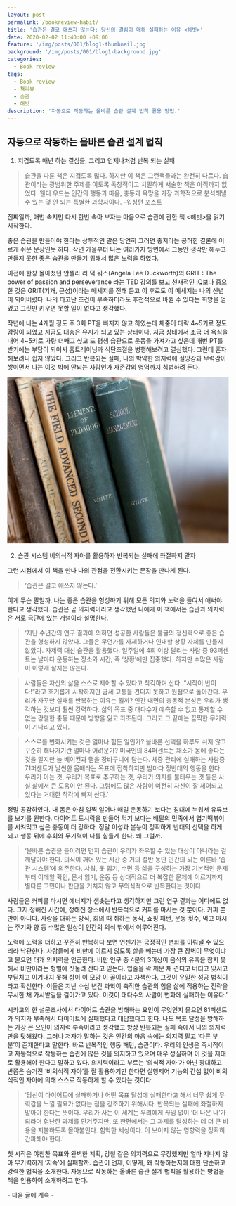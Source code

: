 ```yaml
---
layout: post
permalink: /bookreview-habit/
title: '습관은 결코 애쓰지 않는다: 당신의 결심이 매해 실패하는 이유 <해빗>'
date: 2020-02-02 11:40:00 +09:00
feature: '/img/posts/001/blog1-thumbnail.jpg'
background: '/img/posts/001/blog1-background.jpg'
categories:
  - Book review
tags:
  - Book review
  - 책리뷰
  - 습관
  - 해빗
description: '자동으로 작동하는 올바른 습관 설계 법칙 활용 방법.'
---
```




## 자동으로 작동하는 올바른 습관 설계 법칙



1. 지겹도록 매년 하는 결심들, 그리고 언제나처럼 반복 되는 실패



> 습관을 다룬 책은 지겹도록 많다. 하지만 이 책은 그런책들과는 완전히 다르다. 습관이라는 광범위한 주제를 이토록 독창적이고 치밀하게 서술한 책은 아직까지 없었다. 웬디 우드는 인간의 행동과 마음, 충동과 욕망을 가장 과학적으로 분석해낼 수 있는 몇 안 되는 특별한 과학자이다. -워싱턴 포스트



진짜일까, 매번 속지만 다시 한번 속아 보자는 마음으로 습관에 관한 책 <해빗>을 읽기 시작한다.



좋은 습관을 만들어야 한다는 상투적인 말은 당연히 그러면 좋지라는 공허한 결론에 이르게 쉬운 문장인듯 하다. 작년 가을부터 나는 여러가지 방면에서 그동안 생각만 해두고 만들지 못한 좋은 습관을 만들기 위해서 많은 노력을 하였다.



이전에 한창 몰아쳤던 안젤라 리 덕 워스(Angela Lee Duckworth)의 GRIT : The power of passion and perseverance 라는 TED 강의를 보고 천재적인 IQ보다 중요한 것은 GRIT(기개, 근성)이라는 메세지를 전해 듣고 이 후로도 이 메세지는 나의 신념이 되어버렸다. 나의 타고난 조건이 부족하더라도 후천적으로 바뀔 수 있다는 희망을 얻었고 그릿만 키우면 못할 일이 없다고 생각했다.



작년에 나는 4개월 정도 주 3회 PT을 빠지지 않고 하였는데 체중이 대략 4~5키로 정도 감량이 되었고 지금도 대충은 유지가 되고 있는 상태이다. 지금 상태에서 조금 더 욕심을 내어 4~5키로 가량 더빼고 싶고 또 평생 습관으로 운동을 가져가고 싶은데 매번 PT를 받기에는 부담이 되어서 홈트레이닝과 식단조절을 병행해보려고 결심했다. 그런데 혼자 해보려니 쉽지 않았다. 그리고 반복되는 실패, 나의 박약한 의지력에 실망감과 무력감이 쌓이면서 나는 이것 밖에 안되는 사람인가 자존감의 영역까지 침범하려 든다.



![habit](/img/posts/001/habit1.jpg)



2. 습관 시스템 비의식적 자아를 활용하자 반복되는 실패에 좌절하지 말자



그런 시점에서 이 책을 만나 나의 관점을 전환시키는 문장을 만나게 된다.

> ‘습관은 결코 애쓰지 않는다.’



이게 무슨 말일까. 나는 좋은 습관을 형성하기 위해 모든 의지와 노력을 들여서 애써야 한다고 생각했다. 습관은 곧 의지력이라고 생각했던 나에게 이 책에서는 습관과 의지력은 서로 극단에 있는 개념이라 설명한다.



> ‘지난 수년간의 연구 결과에 의하면 성공한 사람들은 불굴의 정신력으로 좋은 습관을 형성하지 않았다. 그들은 무언가를 자제하거나 인내할 상황 자체를 만들지 않았다. 자제력 대신 습관을 활용했다. 일주일에 4회 이상 달리는 사람 중 93퍼센트는 날마다 운동하는 장소와 시간, 즉 ‘상황’에만 집중했다. 하지만 수많은 사람이 이렇게 살지는 않는다.

> 사람들은 자신의 삶을 스스로 제어할 수 있다고 착각하며 산다. “시작이 반이다!”라고 호기롭게 시작하지만 금세 고통을 견디지 못하고 원점으로 돌아간다. 우리가 자꾸만 실패를 반복하는 이유는 뭘까? 인간 내면의 충동적 본성은 우리가 생각하는 것보다 훨씬 강력하다. 삶의 목표 중 대다수가 예측할 수 없고 통제할 수 없는 강렬한 충동 때문에 방향을 잃고 좌초된다. 그리고 그 끝에는 끔찍한 무기력이 기다리고 있다.

> 스스로를 변화시키는 것은 얼마나 힘든 일인가? 올바른 선택을 하루도 쉬지 않고 꾸준히 해나가기란 얼마나 어려운가? 미국인의 84퍼센트는 채소가 몸에 좋다는 것을 알지만 늘 베이컨과 햄을 장바구니에 담는다. 체중 관리에 실패하는 사람중 71퍼센트가 날씬한 몸매라는 목표에 집착하지만 밤마다 정반대의 행동을 한다. 우리가 아는 것, 우리가 목표로 추구하는 것, 우리가 의지를 불태우는 것 등은 사실 삶에서 큰 도움이 안 된다. 그럼에도 많은 사람이 여전히 자신이 잘 제어되고 있다는 거대한 착각에 빠져 산다.’



정말 공감하였다. 내 몸은 아침 일찍 일어나 매일 운동하기 보다는 침대에 누워서 유튜브를 보기를 원한다. 다이어트 도시락을 만들어 먹기 보다는 배달의 민족에서 엽기떡볶이를 시켜먹고 싶은 충동이 더 강하다. 정말 이성과 본능이 정확하게 반대의 선택을 하게 되고 행동 뒤에 후회와 무기력이 나를 힘들게 한다. 왜 그럴까.  



> ‘올바른 습관을 들이려면 먼저 습관이 우리가 좌우할 수 있는 대상이 아니라는 걸 깨달아야 한다. 의식이 깨어 있는 시간 중 거의 절반 동안 인간의 뇌는 이른바 ‘습관 시스템’에 의존한다. 샤워, 옷 입기, 수면 등 삶을 구성하는 가장 기본적인 문제부터 이메일 확인, 문서 읽기, 운동 등 상대적으로 더 복잡한 문제에 이르기까지 별다른 고민이나 판단을 거치지 않고 무의식적으로 반복한다는 것이다.



사람들은 커피를 마시면 에너지가 샘솟는다고 생각하지만 그런 연구 결과는 어디에도 없다. 그저 정해진 시간에, 정해진 장소에서 반복적으로 커피를 마시는 것 뿐이다. 커피 뿐만이 아니다. 사람을 대하는 방식, 회의 때 취하는 동작, 쇼핑 패턴, 운동 횟수, 먹고 마시는 주기와 양 등 수많은 일상이 인간의 의식 밖에서 이루어진다.



노력에 노력을 더하고 꾸준히 반복하다 보면 언젠가는 긍정적인 변화를 이뤄낼 수 있으리라 낙관한다. 사람들에게 비만에 이르지 않도록 살을 빼는데 가장 큰 장벽이 무엇이냐고 물으면 대개 의지력을 언급한다. 비만 인구 중 4분의 3이상이 음식의 유혹을 참지 못해서 비만이라는 형벌에 짓눌려 산다고 믿는다. 입술을 꽉 깨문 채 견디고 버티고 맞서고 부딛치고 이겨내지 못해 삶이 이 모양 이 꼴이라고 자책한다. 그것이 유일한 성공 법칙이라고 확신한다. 이들은 지난 수십 년간 과학이 축적한 습관의 힘을 삶에 적용하는 전략을 무시한 채 가시밭길을 걸어가고 있다. 이것이 대다수의 사람이 변화에 실패하는 이유다.’



시카고의 한 설문조사에서 다이어트 습관을 방해하는 요인이 무엇인지 물으면 81퍼센트가 의지가 부족해서 다이어트에 실패했다고 대답했다고 한다. 나도 목표 달성을 방해하는 가장 큰 요인이 의지력 부족이라고 생각했고 항상 반복되는 실패 속에서 나의 의지력만을 탓해왔다. 그러나 저자가 말하는 것은 인간의 마음 속에는 의지력 말고 ‘다른 부분’이 존재한다고 말한다. 바로 반복적인 행동 패턴, 습관이다. 우리의 인생은 즉시적이고 자동적으로 작동하는 습관에 많은 것을 의지하고 있으며 매우 성실하며 이 것을 제대로 활용해야 한다고 말하고 있다. 의지력이라고 부르는 ‘의식적 자아’가 아닌 광대하고 반쯤은 숨겨진 ‘비의식적 자아’를 잘 활용하기만 한다면 실행제어 기능의 간섭 없이 비의식적인 자아에 의해 스스로 작동하게 할 수 있다는 것이다.



> ‘당신이 다이어트에 실패하거나 어떤 목표 달성에 실패한다고 해서 너무 쉽게 무력감을 느낄 필요가 없다는 점을 강조하기 위해서다. 반복되는 실패에 좌절하지 말아야 한다는 뜻이다. 우리가 사는 이 세계는 우리에게 끊임 없이 ‘더 나은 나’가 되라며 험난한 과제를 안겨주지만, 또 한편에서는 그 과제를 달성하는 데 더 큰 비용을 지불하도록 몰아붙인다. 험악한 세상이다. 이 보이지 않는 영향력을 정확히 간파해야 한다.’



첫 시작은 야침찬 목표와 완벽한 계획, 강철 같은 의지력으로 무장했지만 얼마 지나지 않아 무기력하게 ‘지속’에 실패할까. 습관이 언제, 어떻게, 왜 작동하는지에 대한 단순하고 강력한 법칙을 소개한다. 자동으로 작동하는 올바른 습관 설계 법칙을 활용하는 방법을 책을 인용하여 소개하려고 한다.



\- 다음 글에 계속 -
